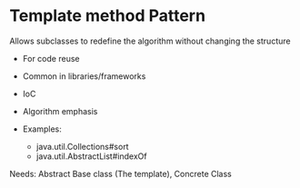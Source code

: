 # Template method Pattern

Allows subclasses to redefine the algorithm without changing the structure

 - For code reuse
 - Common in libraries/frameworks
 - IoC
 - Algorithm emphasis
 
 - Examples:
   - java.util.Collections#sort
   - java.util.AbstractList#indexOf
   
 Needs: Abstract Base class (The template), Concrete Class
   
   